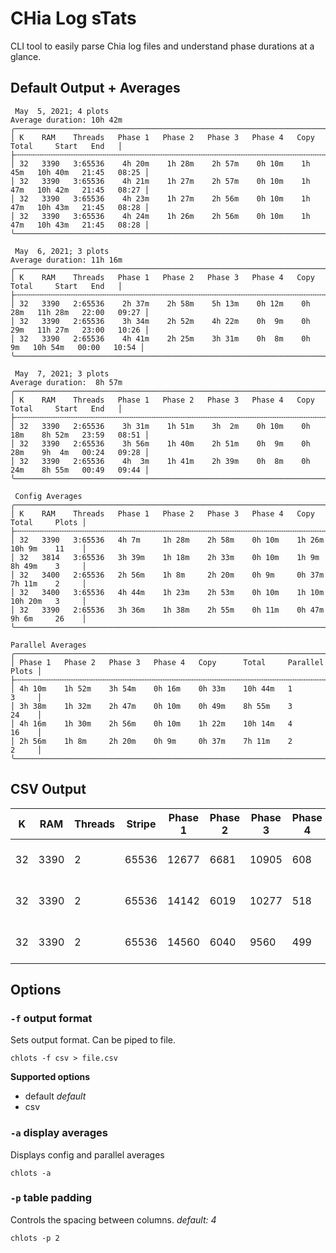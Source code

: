 # CHia Log sTats

CLI tool to easily parse Chia log files and understand phase durations at a glance.

## Default Output + Averages

```
 May  5, 2021; 4 plots                                                   Average duration: 10h 42m
╭─────────────────────────────────────────────────────────────────────────────────────────────────╮
│ K    RAM    Threads   Phase 1   Phase 2   Phase 3   Phase 4   Copy      Total     Start   End   │
├╌╌╌╌╌╌╌╌╌╌╌╌╌╌╌╌╌╌╌╌╌╌╌╌╌╌╌╌╌╌╌╌╌╌╌╌╌╌╌╌╌╌╌╌╌╌╌╌╌╌╌╌╌╌╌╌╌╌╌╌╌╌╌╌╌╌╌╌╌╌╌╌╌╌╌╌╌╌╌╌╌╌╌╌╌╌╌╌╌╌╌╌╌╌╌╌╌┤
│ 32   3390   3:65536    4h 20m    1h 28m    2h 57m    0h 10m    1h 45m   10h 40m   21:45   08:25 │
│ 32   3390   3:65536    4h 21m    1h 27m    2h 57m    0h 10m    1h 47m   10h 42m   21:45   08:27 │
│ 32   3390   3:65536    4h 23m    1h 27m    2h 56m    0h 10m    1h 47m   10h 43m   21:45   08:28 │
│ 32   3390   3:65536    4h 24m    1h 26m    2h 56m    0h 10m    1h 47m   10h 43m   21:45   08:28 │
╰─────────────────────────────────────────────────────────────────────────────────────────────────╯

 May  6, 2021; 3 plots                                                   Average duration: 11h 16m
╭─────────────────────────────────────────────────────────────────────────────────────────────────╮
│ K    RAM    Threads   Phase 1   Phase 2   Phase 3   Phase 4   Copy      Total     Start   End   │
├╌╌╌╌╌╌╌╌╌╌╌╌╌╌╌╌╌╌╌╌╌╌╌╌╌╌╌╌╌╌╌╌╌╌╌╌╌╌╌╌╌╌╌╌╌╌╌╌╌╌╌╌╌╌╌╌╌╌╌╌╌╌╌╌╌╌╌╌╌╌╌╌╌╌╌╌╌╌╌╌╌╌╌╌╌╌╌╌╌╌╌╌╌╌╌╌╌┤
│ 32   3390   2:65536    2h 37m    2h 58m    5h 13m    0h 12m    0h 28m   11h 28m   22:00   09:27 │
│ 32   3390   2:65536    3h 34m    2h 52m    4h 22m    0h  9m    0h 29m   11h 27m   23:00   10:26 │
│ 32   3390   2:65536    4h 41m    2h 25m    3h 31m    0h  8m    0h  9m   10h 54m   00:00   10:54 │
╰─────────────────────────────────────────────────────────────────────────────────────────────────╯

 May  7, 2021; 3 plots                                                   Average duration:  8h 57m
╭─────────────────────────────────────────────────────────────────────────────────────────────────╮
│ K    RAM    Threads   Phase 1   Phase 2   Phase 3   Phase 4   Copy      Total     Start   End   │
├╌╌╌╌╌╌╌╌╌╌╌╌╌╌╌╌╌╌╌╌╌╌╌╌╌╌╌╌╌╌╌╌╌╌╌╌╌╌╌╌╌╌╌╌╌╌╌╌╌╌╌╌╌╌╌╌╌╌╌╌╌╌╌╌╌╌╌╌╌╌╌╌╌╌╌╌╌╌╌╌╌╌╌╌╌╌╌╌╌╌╌╌╌╌╌╌╌┤
│ 32   3390   2:65536    3h 31m    1h 51m    3h  2m    0h 10m    0h 18m    8h 52m   23:59   08:51 │
│ 32   3390   2:65536    3h 56m    1h 40m    2h 51m    0h  9m    0h 28m    9h  4m   00:24   09:28 │
│ 32   3390   2:65536    4h  3m    1h 41m    2h 39m    0h  8m    0h 24m    8h 55m   00:49   09:44 │
╰─────────────────────────────────────────────────────────────────────────────────────────────────╯

 Config Averages
╭─────────────────────────────────────────────────────────────────────────────────────────╮
│ K    RAM    Threads   Phase 1   Phase 2   Phase 3   Phase 4   Copy      Total     Plots │
├╌╌╌╌╌╌╌╌╌╌╌╌╌╌╌╌╌╌╌╌╌╌╌╌╌╌╌╌╌╌╌╌╌╌╌╌╌╌╌╌╌╌╌╌╌╌╌╌╌╌╌╌╌╌╌╌╌╌╌╌╌╌╌╌╌╌╌╌╌╌╌╌╌╌╌╌╌╌╌╌╌╌╌╌╌╌╌╌╌┤
│ 32   3390   3:65536   4h 7m     1h 28m    2h 58m    0h 10m    1h 26m    10h 9m    11    │
│ 32   3814   3:65536   3h 39m    1h 18m    2h 33m    0h 10m    1h 9m     8h 49m    3     │
│ 32   3400   2:65536   2h 56m    1h 8m     2h 20m    0h 9m     0h 37m    7h 11m    2     │
│ 32   3400   3:65536   4h 44m    1h 23m    2h 53m    0h 10m    1h 10m    10h 20m   3     │
│ 32   3390   2:65536   3h 36m    1h 38m    2h 55m    0h 11m    0h 47m    9h 6m     26    │
╰─────────────────────────────────────────────────────────────────────────────────────────╯

Parallel Averages
╭──────────────────────────────────────────────────────────────────────────────╮
│ Phase 1   Phase 2   Phase 3   Phase 4   Copy      Total     Parallel   Plots │
├╌╌╌╌╌╌╌╌╌╌╌╌╌╌╌╌╌╌╌╌╌╌╌╌╌╌╌╌╌╌╌╌╌╌╌╌╌╌╌╌╌╌╌╌╌╌╌╌╌╌╌╌╌╌╌╌╌╌╌╌╌╌╌╌╌╌╌╌╌╌╌╌╌╌╌╌╌╌┤
│ 4h 10m    1h 52m    3h 54m    0h 16m    0h 33m    10h 44m   1          3     │
│ 3h 38m    1h 32m    2h 47m    0h 10m    0h 49m    8h 55m    3          24    │
│ 4h 16m    1h 30m    2h 56m    0h 10m    1h 22m    10h 14m   4          16    │
│ 2h 56m    1h 8m     2h 20m    0h 9m     0h 37m    7h 11m    2          2     │
╰──────────────────────────────────────────────────────────────────────────────╯
```

## CSV Output

|K|RAM|Threads|Stripe|Phase 1|Phase 2|Phase 3|Phase 4|Copy|Total|Start|End|Temp 1|Temp 2|Dest|
|-|---|-------|------|-------|-------|-------|-------|----|-----|-----|---|------|------|----|
|32|3390|2|65536|12677|6681|10905|608|1060|31932|2021-05-06 23:59:34|2021-05-07 08:51:46|/media/datwood/Chia Temp|/media/datwood/Chia Temp|/media/datwood/DA 2|
|32|3390|2|65536|14142|6019|10277|518|1671|32626|2021-05-07 00:24:35|2021-05-07 09:28:21|/media/datwood/Chia Temp|/media/datwood/Chia Temp|/media/datwood/DA 2|
|32|3390|2|65536|14560|6040|9560|499|1418|32078|2021-05-07 00:49:34|2021-05-07 09:44:12|/media/datwood/Chia Temp|/media/datwood/Chia Temp|/media/datwood/DA 2|

## Options

### `-f` output format

Sets output format. Can be piped to file.

`chlots -f csv > file.csv`

**Supported options**
* default *default*
* csv

### `-a` display averages

Displays config and parallel averages

`chlots -a`

### `-p` table padding

Controls the spacing between columns. *default: 4*

`chlots -p 2`
